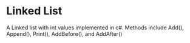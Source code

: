 # Linked List
A Linked list with int values implemented in c#. Methods include Add(), Append(), Print(), AddBefore(), and AddAfter()
